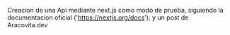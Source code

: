 Creacion de una Api mediante next.js como modo de prueba, siguiendo la documentacion oficial ('https://nextjs.org/docs'); y un post de Aracovita.dev
